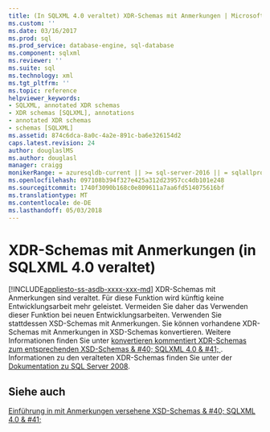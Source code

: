 ```yaml
---
title: (In SQLXML 4.0 veraltet) XDR-Schemas mit Anmerkungen | Microsoft Docs
ms.custom: ''
ms.date: 03/16/2017
ms.prod: sql
ms.prod_service: database-engine, sql-database
ms.component: sqlxml
ms.reviewer: ''
ms.suite: sql
ms.technology: xml
ms.tgt_pltfrm: ''
ms.topic: reference
helpviewer_keywords:
- SQLXML, annotated XDR schemas
- XDR schemas [SQLXML], annotations
- annotated XDR schemas
- schemas [SQLXML]
ms.assetid: 874c6dca-8a0c-4a2e-891c-ba6e326154d2
caps.latest.revision: 24
author: douglaslMS
ms.author: douglasl
manager: craigg
monikerRange: = azuresqldb-current || >= sql-server-2016 || = sqlallproducts-allversions
ms.openlocfilehash: 097108b394f327e425a312d23957cc4db101e248
ms.sourcegitcommit: 1740f3090b168c0e809611a7aa6fd514075616bf
ms.translationtype: MT
ms.contentlocale: de-DE
ms.lasthandoff: 05/03/2018
---
```

# <a name="annotated-xdr-schemas-deprecated-in-sqlxml-40"></a>XDR-Schemas mit Anmerkungen (in SQLXML 4.0 veraltet)
[!INCLUDE[appliesto-ss-asdb-xxxx-xxx-md](../../../includes/appliesto-ss-asdb-xxxx-xxx-md.md)]
  XDR-Schemas mit Anmerkungen sind veraltet. Für diese Funktion wird künftig keine Entwicklungsarbeit mehr geleistet. Vermeiden Sie daher das Verwenden dieser Funktion bei neuen Entwicklungsarbeiten. Verwenden Sie stattdessen XSD-Schemas mit Anmerkungen. Sie können vorhandene XDR-Schemas mit Anmerkungen in XSD-Schemas konvertieren. Weitere Informationen finden Sie unter [konvertieren kommentiert XDR-Schemas zum entsprechenden XSD-Schemas & #40; SQLXML 4.0 & #41; ](../../../relational-databases/sqlxml/annotated-xsd-schemas/converting-annotated-xdr-schemas-to-equivalent-xsd-schemas-sqlxml-4-0.md). Informationen zu den veralteten XDR-Schemas finden Sie unter der [Dokumentation zu SQL Server 2008](http://go.microsoft.com/fwlink/?LinkId=202011).  
  
## <a name="see-also"></a>Siehe auch  
 [Einführung in mit Anmerkungen versehene XSD-Schemas & #40; SQLXML 4.0 & #41;](../../../relational-databases/sqlxml/annotated-xsd-schemas/introduction-to-annotated-xsd-schemas-sqlxml-4-0.md)  
  
  
